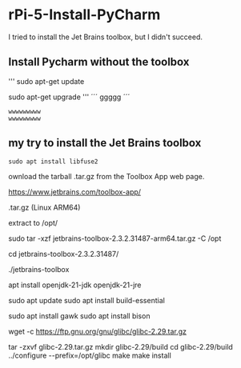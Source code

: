 # rPi-5-Install-PyCharm

I tried to install the Jet Brains toolbox, but I didn't succeed.

## Install Pycharm without the toolbox

'''
sudo apt-get update

sudo apt-get upgrade
'''
´´´
ggggg
´´´
```
wwwwwwwww
wwwwwwwww
```











## my try to install the Jet Brains toolbox

`sudo apt install libfuse2`


ownload the tarball .tar.gz from the Toolbox App web page.

https://www.jetbrains.com/toolbox-app/

.tar.gz (Linux ARM64)

extract to /opt/

sudo tar -xzf jetbrains-toolbox-2.3.2.31487-arm64.tar.gz -C /opt


cd jetbrains-toolbox-2.3.2.31487/

./jetbrains-toolbox

apt install openjdk-21-jdk openjdk-21-jre

sudo apt update
sudo apt install build-essential

sudo apt install gawk
sudo apt install bison



wget -c https://ftp.gnu.org/gnu/glibc/glibc-2.29.tar.gz

tar -zxvf glibc-2.29.tar.gz
mkdir glibc-2.29/build
cd glibc-2.29/build
../configure --prefix=/opt/glibc
make 
make install
